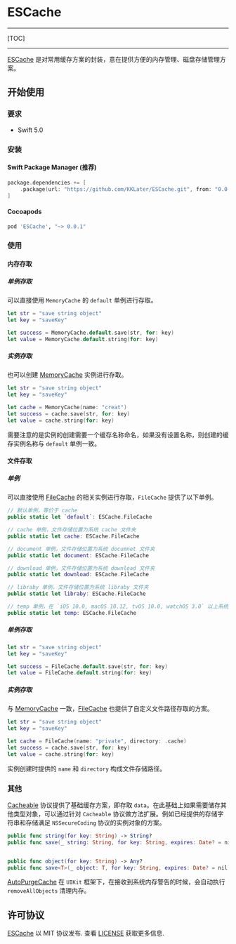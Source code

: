 # ESCache

----

[TOC]

----

[ESCache](https://github.com/KKLater/ESCache) 是对常用缓存方案的封装，意在提供方便的内存管理、磁盘存储管理方案。

## 开始使用

### 要求

* Swift 5.0

### 安装

#### Swift Package Manager (推荐)

```swift
package.dependencies += [
    .package(url: "https://github.com/KKLater/ESCache.git", from: "0.0.1"),
]
```

#### Cocoapods

```sh
pod 'ESCache', "~> 0.0.1"
```

### 使用

#### 内存存取

##### 单例存取

可以直接使用 `MemoryCache` 的 `default` 单例进行存取。

```swift
let str = "save string object"
let key = "saveKey"

let success = MemoryCache.default.save(str, for: key)
let value = MemoryCache.default.string(for: key)
```



##### 实例存取

也可以创建 [MemoryCache](https://github.com/KKLater/ESCache/blob/main/Sources/ESCache/MemoryCache.swift) 实例进行存取。

```swift
let str = "save string object"
let key = "saveKey"

let cache = MemoryCache(name: "creat")
let success = cache.save(str, for: key)
let value = cache.string(for: key)
```

需要注意的是实例的创建需要一个缓存名称命名，如果没有设置名称，则创建的缓存实例名称与 `default` 单例一致。

#### 文件存取

##### 单例

可以直接使用 [FileCache](https://github.com/KKLater/ESCache/blob/main/Sources/ESCache/FileCache.swift) 的相关实例进行存取，`FileCache` 提供了以下单例。

```swift
// 默认单例，等价于 cache
public static let `default`: ESCache.FileCache

// cache 单例，文件存储位置为系统 cache 文件夹
public static let cache: ESCache.FileCache

// document 单例，文件存储位置为系统 documnet 文件夹
public static let document: ESCache.FileCache

// download 单例，文件存储位置为系统 download 文件夹
public static let download: ESCache.FileCache

// libraby 单例，文件存储位置为系统 libraby 文件夹
public static let libraby: ESCache.FileCache

// temp 单例，在 `iOS 10.0, macOS 10.12, tvOS 10.0, watchOS 3.0` 以上系统版本，文件存储在 temp 文件路径，其他版本存储在 `cache` 路径
public static let temp: ESCache.FileCache

```

##### 单例存取

```swift
let str = "save string object"
let key = "saveKey"

let success = FileCache.default.save(str, for: key)
let value = FileCache.default.string(for: key)
```

##### 实例存取

与 [MemoryCache](https://github.com/KKLater/ESCache/blob/main/Sources/ESCache/MemoryCache.swift) 一致，[FileCache](https://github.com/KKLater/ESCache/blob/main/Sources/ESCache/FileCache.swift) 也提供了自定义文件路径存取的方案。

```swift  
let str = "save string object"
let key = "saveKey"

let cache = FileCache(name: "private", directory: .cache)
let success = cache.save(str, for: key)
let value = cache.string(for: key)
```

实例创建时提供的 `name` 和 `directory` 构成文件存储路径。

### 其他



[Cacheable](https://github.com/KKLater/ESCache/blob/main/Sources/ESCache/Cacheable.swift) 协议提供了基础缓存方案，即存取 `data`。在此基础上如果需要储存其他类型对象，可以通过针对 `Cacheable` 协议做方法扩展。例如已经提供的存储字符串和存储满足 `NSSecureCoding` 协议的实例对象的方案。

```swift
public func string(for key: String) -> String?
public func save(_ string: String, for key: String, expires: Date? = nil) -> Bool


public func object(for key: String) -> Any? 
public func save<T>(_ object: T, for key: String, expires: Date? = nil) -> Bool where T : NSObject, T : NSSecureCoding 
```



[AutoPurgeCache](https://github.com/KKLater/ESCache/blob/main/Sources/ESCache/AutoPurgeCache.swift) 在 `UIKit` 框架下，在接收到系统内存警告的时候，会自动执行 `removeAllObjects` 清理内存。

## 许可协议

[ESCache](https://github.com/KKLater/ESCache) 以 MIT 协议发布. 查看 [LICENSE](https://github.com/KKLater/ESCache/blob/main/LICENSE) 获取更多信息.

